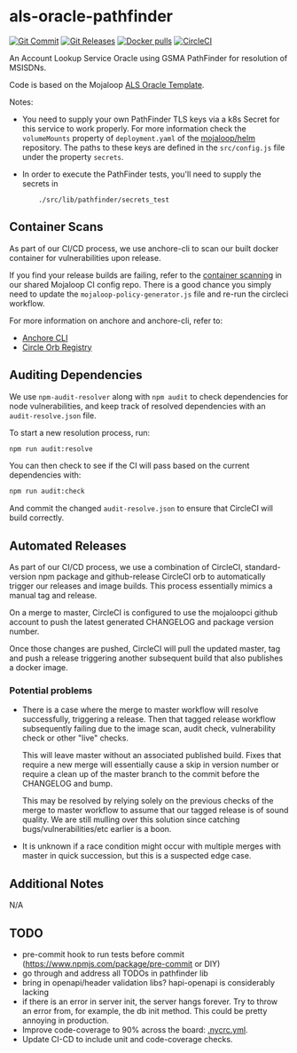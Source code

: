 # als-oracle-pathfinder

[![Git Commit](https://img.shields.io/github/last-commit/mojaloop/als-oracle-pathfinder.svg?style=flat)](https://github.com/mojaloop/als-oracle-pathfinder/commits/master)
[![Git Releases](https://img.shields.io/github/release/mojaloop/als-oracle-pathfinder.svg?style=flat)](https://github.com/mojaloop/als-oracle-pathfinder/releases)
[![Docker pulls](https://img.shields.io/docker/pulls/mojaloop/als-oracle-pathfinder.svg?style=flat)](https://hub.docker.com/r/mojaloop/als-oracle-pathfinder)
[![CircleCI](https://circleci.com/gh/mojaloop/als-oracle-pathfinder.svg?style=svg)](https://circleci.com/gh/mojaloop/als-oracle-pathfinder)

An Account Lookup Service Oracle using GSMA PathFinder for resolution of MSISDNs.

Code is based on the Mojaloop [ALS Oracle Template](https://github.com/mojaloop/als-oracle-template).

Notes:
* You need to supply your own PathFinder TLS keys via a k8s Secret for this service to work properly.
For more information check the `volumeMounts` property of `deployment.yaml` of the [mojaloop/helm](https://github.com/mojaloop/helm) repository.
The paths to these keys are defined in the `src/config.js` file under the property `secrets`.

* In order to execute the PathFinder tests, you'll need to supply the secrets in
    ```
        ./src/lib/pathfinder/secrets_test
    ```

## Container Scans

As part of our CI/CD process, we use anchore-cli to scan our built docker container for vulnerabilities upon release.

If you find your release builds are failing, refer to the [container scanning](https://github.com/mojaloop/ci-config#container-scanning) in our shared Mojaloop CI config repo. There is a good chance you simply need to update the `mojaloop-policy-generator.js` file and re-run the circleci workflow.

For more information on anchore and anchore-cli, refer to:

- [Anchore CLI](https://github.com/anchore/anchore-cli)
- [Circle Orb Registry](https://circleci.com/orbs/registry/orb/anchore/anchore-engine)

## Auditing Dependencies

We use `npm-audit-resolver` along with `npm audit` to check dependencies for node vulnerabilities, and keep track of resolved dependencies with an `audit-resolve.json` file.

To start a new resolution process, run:

```bash
npm run audit:resolve
```

You can then check to see if the CI will pass based on the current dependencies with:

```bash
npm run audit:check
```

And commit the changed `audit-resolve.json` to ensure that CircleCI will build correctly.

## Automated Releases

As part of our CI/CD process, we use a combination of CircleCI, standard-version
npm package and github-release CircleCI orb to automatically trigger our releases
and image builds. This process essentially mimics a manual tag and release.

On a merge to master, CircleCI is configured to use the mojaloopci github account
to push the latest generated CHANGELOG and package version number.

Once those changes are pushed, CircleCI will pull the updated master, tag and
push a release triggering another subsequent build that also publishes a docker image.

### Potential problems

*   There is a case where the merge to master workflow will resolve successfully, triggering
    a release. Then that tagged release workflow subsequently failing due to the image scan,
    audit check, vulnerability check or other "live" checks.

    This will leave master without an associated published build. Fixes that require
    a new merge will essentially cause a skip in version number or require a clean up
    of the master branch to the commit before the CHANGELOG and bump.

    This may be resolved by relying solely on the previous checks of the
    merge to master workflow to assume that our tagged release is of sound quality.
    We are still mulling over this solution since catching bugs/vulnerabilities/etc earlier
    is a boon.

*   It is unknown if a race condition might occur with multiple merges with master in
    quick succession, but this is a suspected edge case.

## Additional Notes

N/A

## TODO

* pre-commit hook to run tests before commit (https://www.npmjs.com/package/pre-commit or DIY)
* go through and address all TODOs in pathfinder lib
* bring in openapi/header validation libs? hapi-openapi is considerably lacking
* if there is an error in server init, the server hangs forever. Try to throw an error from, for example, the db init method. This could be pretty annoying in production.
* Improve code-coverage to 90% across the board: [.nycrc.yml](./.nycrc.yml).
* Update CI-CD to include unit and code-coverage checks.
